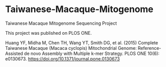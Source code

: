 # Taiwanese-Macaque-Mitogenome
Taiwanese Macaque Mitogenome Sequencing Project

This project was published on PLOS ONE.

Huang YF, Midha M, Chen TH, Wang YT, Smith DG, et al. (2015) Complete Taiwanese Macaque (Macaca cyclopis) Mitochondrial Genome: Reference-Assisted de novo Assembly with Multiple k-mer Strategy. PLOS ONE 10(6): e0130673. https://doi.org/10.1371/journal.pone.0130673

